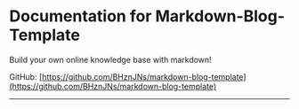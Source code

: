 # Documentation for Markdown-Blog-Template

Build your own online knowledge base with markdown!

GitHub: [https://github.com/BHznJNs/markdown-blog-template](https://github.com/BHznJNs/markdown-blog-template)

- - -
